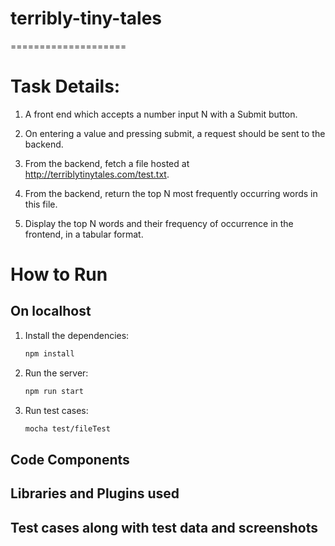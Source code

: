 # terribly-tiny-tales
====================
# Task Details:  #

1. A front end which accepts a number input N with a Submit button.

2. On entering a value and pressing submit, a request should be sent to the backend.

3. From the backend, fetch a file hosted at http://terriblytinytales.com/test.txt.

4. From the backend, return the top N most frequently occurring words in this file.

5. Display the top N words and their frequency of occurrence in the frontend, in a tabular format.

# How to Run #

## On localhost ##

1. Install the dependencies:
    ```sh
    npm install
    ```

2. Run the server:
    ```sh
    npm run start
    ```

3. Run test cases:
     ```sh
    mocha test/fileTest
    ```

## Code Components ##

## Libraries and Plugins used ##

## Test cases along with test data and screenshots ##

